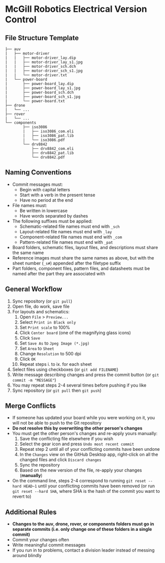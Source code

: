 # McGill Robotics Electrical Version Control

## File Structure Template
```
├── auv
|   ├── motor-driver
|   |   ├── motor-driver_lay.dip
|   |   ├── motor-driver_lay_s1.jpg
|   |   ├── motor-driver_sch.dch
|   |   ├── motor-driver_sch_s1.jpg
|   |   └── motor-driver.txt
|   └── power-board
|       ├── power-board_lay.dip
|       ├── power-board_lay_s1.jpg
|       ├── power-board_sch.dch
|       ├── power-board_sch_s1.jpg
|       └── power-board.txt
├── drone
|   └── ...
├── rover
|   └── ...
└── components
        ├── iso3086
        |   ├── iso3086_com.eli
        |   ├── iso3086_pat.lib
        |   └── iso3086.pdf
        └── drv8842
            ├── drv8842_com.eli
            ├── drv8842_pat.lib
            └── drv8842.pdf
```

## Naming Conventions
  * Commit messages must:
    * Begin with capital letters
    * Start with a verb in the present tense
    * Have no period at the end
  * File names must:
    * Be written in lowercase
    * Have words separated by dashes
  * The following suffixes must be applied:
    * Schematic-related file names must end with `_sch`
    * Layout-related file names must end with `_lay`
    * Component-related file names must end with `_com`
    * Pattern-related file names must end with `_pat`
  * Board folders, schematic files, layout files, and descriptions must share the same name
  * Reference images must share the same names as above, but with the sheet number
    (`_s#`) appended after the filetype suffix
  * Part folders, component files, pattern files, and datasheets must be named
    after the part they are associated with

## General Workflow
1. Sync repository (or `git pull`)
2. Open file, do work, save file
3. For layouts and schematics:
   1. Open `File` > `Preview...`
   2. Select `Print in Black only`
   3. Set `Print scale` to 100%
   4. Click `Center board` (one of the magnifying glass icons)
   5. Click `Save`
   6. Set `Save As` to `Jpeg Image (*.jpg)`
   7. Set `Area` to `Sheet`
   8. Change `Resolution` to 500 dpi
   9. Click `OK`
   10. Repeat steps i. to ix. for each sheet
3. Select files using checkboxes (or `git add FILENAME`)
4. Write message describing changes and press the commit button 
  (or `git commit -m "MESSAGE"`)
5. You may repeat steps 2-4 several times before pushing if you like
6. Sync repository (or `git pull` then `git push`)

## Merge Conflicts
* If someone has updated your board while you were working on it, 
  you will not be able to push to the Git repository
* __Do not resolve this by overwriting the other person's changes__
* You must get the other person's changes and re-apply yours manually:
    1. Save the conflicting file elsewhere if you wish
    2. Select the gear icon and press `Undo most recent commit`
    3. Repeat step 2 until all of your conflicting commits have been
       undone
    4. In the `Changes` view on the GitHub Desktop app, right-click
       on all the changed files and click `Discard changes`
    5. Sync the repository
    6. Based on the new version of the file, re-apply your changes
       (__manually__)
* On the command line, steps 2-4 correspond to running 
  `git reset --hard HEAD~1` until your conflicting commits
  have been removed (or run `git reset --hard SHA`, where SHA is the hash
  of the commit you want to revert to)

## Additional Rules
* __Changes to the auv, drone, rover, or components folders must go in 
  separate commits (i.e. only change one of these folders in a 
  single commit)__
* Commit your changes often
* Write meaningful commit messages
* If you run in to problems, contact a division leader instead of messing
  around blindly
